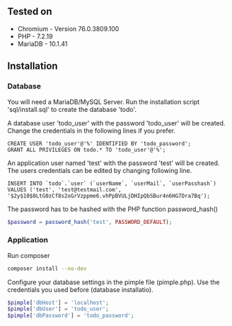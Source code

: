 ## Tested on
* Chromium - Version 76.0.3809.100
* PHP - 7.2.19
* MariaDB - 10.1.41

## Installation

### Database
You will need a MariaDB/MySQL Server.
Run the installation script 'sql/install.sql' to create the database 'todo'.

A database user 'todo_user' with the password 'todo_user' will be created.
Change the credentials in the following lines if you prefer. 
```mysql
CREATE USER 'todo_user'@'%' IDENTIFIED BY 'todo_password';
GRANT ALL PRIVILEGES ON todo.* TO 'todo_user'@'%';
```

An application user named 'test' with the password 'test' will be created. The users credentials can be edited by changing following line.
```mysql
INSERT INTO `todo`.`user` (`userName`, `userMail`, `userPasshash`) VALUES ('test', 'test@testmail.com', '$2y$10$0LtG0zCf8s2oGrVzppme6.vhPpBVULjDHIpQbSBur4n6HG7Dra7Bq');
```

The password has to be hashed with the PHP function password_hash()
```php
$password = password_hash('test', PASSWORD_DEFAULT);
```

### Application
Run composer
```bash
composer install --no-dev
```

Configure your database settings in the pimple file (pimple.php). Use the credentials you used before (database installatio).
```php
$pimple['dbHost'] = 'localhost';
$pimple['dbUser'] = 'todo_user';
$pimple['dbPassword'] = 'todo_password';
```